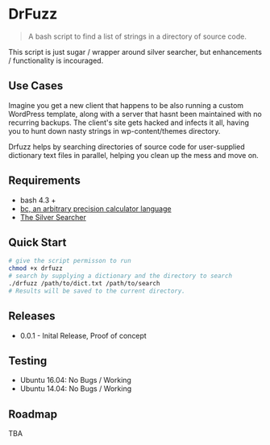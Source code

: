 # DrFuzz
> A bash script to find a list of strings in a directory of source code.

This script is just sugar / wrapper around silver searcher, but enhancements  / functionality is incouraged. 
## Use Cases
Imagine you get a new client that happens to be also running a custom WordPress template, along with a server that hasnt been maintained with no recurring backups. The client's site gets hacked and infects it all, having you to hunt down nasty strings in wp-content/themes directory. 

Drfuzz helps by searching directories of source code for user-supplied dictionary text files in parallel, helping you clean up the mess and move on.

## Requirements

* bash 4.3 +
* [bc, an arbitrary precision calculator language](https://www.gnu.org/software/bc/manual/html_mono/bc.html)
* [The Silver Searcher](https://github.com/ggreer/the_silver_searcher)

## Quick Start

```bash
# give the script permisson to run
chmod +x drfuzz
# search by supplying a dictionary and the directory to search
./drfuzz /path/to/dict.txt /path/to/search
# Results will be saved to the current directory.
```

## Releases

* 0.0.1 - Inital Release, Proof of concept

## Testing

* Ubuntu 16.04: No Bugs / Working
* Ubuntu 14.04: No Bugs / Working

## Roadmap
TBA